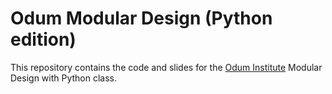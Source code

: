 # Odum Modular Design (Python edition)

This repository contains the code and slides for the [Odum Institute](https://odum.unc.edu) Modular Design with Python class.
